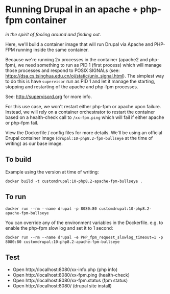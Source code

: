 # Running Drupal in an apache + php-fpm container

_in the spirit of fooling around and finding out_.

Here, we'll build a container image that will run Drupal via Apache and PHP-FPM running inside the same container.

Because we're running 2x processes in the container (apache2 and php-fpm), we need something to run as PID 1 (first process) which will manage those processes and respond to POSIX SIGNALs (see: https://dsa.cs.tsinghua.edu.cn/oj/static/unix_signal.html). The simplest way to do this is have `supervisor` run as PID 1 and let it manage the starting, stopping and restarting of the apache and php-fpm processes.

See: http://supervisord.org for more info.

For this use case, we won't restart either php-fpm or apache upon failure. Instead, we will rely on a container orchestrator to restart the container based on a health-check call to `/xx-fpm.ping` which will fail if either apache or php-fpm fail.

View the Dockerfile / config files for more details. We'll be using an official Drupal container image (`drupal:10-php8.2-fpm-bullseye` at the time of writing) as our base image.

## To build

Example using the version at time of writing:

```
docker build -t customdrupal:10-php8.2-apache-fpm-bullseye .
```

## To run

```
docker run --rm --name drupal -p 8080:80 customdrupal:10-php8.2-apache-fpm-bullseye
```

You can override any of the environment variables in the Dockerfile. e.g. to enable the php-fpm slow log and set it to 1 second:

```
docker run --rm --name drupal -e PHP_fpm_request_slowlog_timeout=1 -p 8080:80 customdrupal:10-php8.2-apache-fpm-bullseye
```

## Test

- Open http://localhost:8080/xx-info.php (php info)
- Open http://localhost:8080/xx-fpm.ping (health-check)
- Open http://localhost:8080/xx-fpm.status (fpm status)
- Open http://localhost:8080/ (drupal site install)
